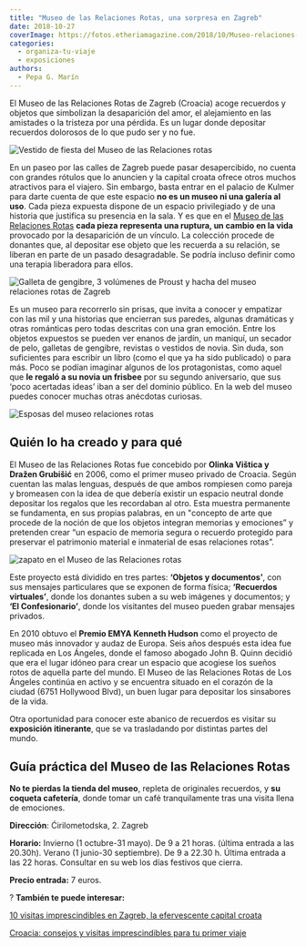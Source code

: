 ```yaml
---
title: "Museo de las Relaciones Rotas, una sorpresa en Zagreb"
date: 2018-10-27
coverImage: https://fotos.etheriamagazine.com/2018/10/Museo-relaciones-rotas-zagreb-2.jpg
categories: 
  - organiza-tu-viaje
  - exposiciones
authors: 
  - Pepa G. Marín
---
```


El Museo de las Relaciones Rotas de Zagreb (Croacia) acoge recuerdos y objetos que 
simbolizan la desaparición del amor, el alejamiento en las amistades o la tristeza por 
una pérdida. Es un lugar donde depositar recuerdos dolorosos de lo que pudo ser y no 
fue. 

![Vestido de fiesta del Museo de las Relaciones rotas](https://fotos.etheriamagazine.com/2018/10/Museo-relaciones-rotas-zagreb-2-1024x682.jpg "Vestido de fiesta. © Mare Milin.")

En un paseo por las calles de Zagreb puede pasar desapercibido, no cuenta con grandes 
rótulos que lo anuncien y la capital croata ofrece otros muchos atractivos para el 
viajero. Sin embargo, basta entrar en el palacio de Kulmer para darte cuenta de que este 
espacio **no es un museo ni una galería al uso**. Cada pieza expuesta dispone de un 
espacio privilegiado y de una historia que justifica su presencia en la sala. Y es que 
en el [Museo de las Relaciones Rotas](https://brokenships.com) **cada pieza representa 
una ruptura, un cambio en la vida** provocado por la desaparición de un vínculo. La 
colección procede de donantes que, al depositar ese objeto que les recuerda a su 
relación, se liberan en parte de un pasado desagradable. Se podría incluso definir como 
una terapia liberadora para ellos. 

![Galleta de gengibre, 3 volúmenes de Proust y hacha del museo relaciones rotas de Zagreb](https://fotos.etheriamagazine.com/2018/10/Museo-relaciones-rotas-zagreb-1024x471.jpg "Galleta de gengibre, 3 volúmenes de Proust y hacha. © Ana Opalic")

Es un museo para recorrerlo sin prisas, que invita a conocer y empatizar con las mil y 
una historias que encierran sus paredes, algunas dramáticas y otras románticas pero 
todas descritas con una gran emoción. Entre los objetos expuestos se pueden ver enanos 
de jardín, un maniquí, un secador de pelo, galletas de gengibre, revistas o vestidos de 
novia. Sin duda, son suficientes para escribir un libro (como el que ya ha sido 
publicado) o para más. Poco se podían imaginar algunos de los protagonistas, como aquel 
que **le regaló a su novia un frisbee** por su segundo aniversario, que sus ‘poco 
acertadas ideas’ iban a ser del dominio público. En la web del museo puedes conocer 
muchas otras anécdotas curiosas. 

![Esposas  del museo relaciones rotas](https://fotos.etheriamagazine.com/2018/10/Museo-relaciones-rotas-zagreb-6-1024x541.jpg "Esposas. © Ana Opalic")

## Quién lo ha creado y para qué

El Museo de las Relaciones Rotas fue concebido por **Olinka Vištica y Dražen Grubišić** 
en 2006, como el primer museo privado de Croacia. Según cuentan las malas lenguas, 
después de que ambos rompiesen como pareja y bromeasen con la idea de que debería 
existir un espacio neutral donde depositar los regalos que les recordaban al otro. Esta 
muestra permanente se fundamenta, en sus propias palabras, en un "concepto de arte que 
procede de la noción de que los objetos integran memorias y emociones” y pretenden crear 
“un espacio de memoria segura o recuerdo protegido para preservar el patrimonio material 
e inmaterial de esas relaciones rotas”. 

![zapato en el Museo de las Relaciones rotas](https://fotos.etheriamagazine.com/2018/10/Museo-relaciones-rotas-zagreb-5-1024x683.jpg "Este stiletto negro se corresponde con una dura historia de separación, prostitución, reencuentros... © Natasa Njegovanovic")

Este proyecto está dividido en tres partes: **‘Objetos y documentos’**, con sus mensajes 
particulares que se exponen de forma física; **‘Recuerdos virtuales’**, donde los 
donantes suben a su web imágenes y documentos; y **‘El Confesionario’**, donde los 
visitantes del museo pueden grabar mensajes privados. 

En 2010 obtuvo el **Premio EMYA Kenneth Hudson** como el proyecto de museo más innovador 
y audaz de Europa. Seis años después esta idea fue replicada en Los Ángeles, donde el 
famoso abogado John B. Quinn decidió que era el lugar idóneo para crear un espacio que 
acogiese los sueños rotos de aquella parte del mundo. El Museo de las Relaciones Rotas 
de Los Ángeles continúa en activo y se encuentra situado en el corazón de la ciudad 
(6751 Hollywood Blvd), un buen lugar para depositar los sinsabores de la vida. 

Otra oportunidad para conocer este abanico de recuerdos es visitar su **exposición 
itinerante**, que se va trasladando por distintas partes del mundo. 

## Guía práctica del Museo de las Relaciones Rotas

**No te pierdas la tienda del museo**, repleta de originales recuerdos, y **su coqueta 
cafetería**, donde tomar un café tranquilamente tras una visita llena de emociones. 

**Dirección**: Ćirilometodska, 2. Zagreb 

**Horario:** Invierno (1 octubre-31 mayo). De 9 a 21 horas. (última entrada a las 
20.30h). Verano (1 junio-30 septiembre). De 9 a 22.30 h. Última entrada a las 22 horas. 
Consultar en su web los días festivos que cierra. 

**Precio entrada:** 7 euros. 

? **También te puede interesar:** 

[10 visitas imprescindibles en Zagreb, la efervescente capital 
croata](https://etheriamagazine.com/2020/04/24/que-ver-hacer-en-2-3-dias-zagreb-croacia/) 

[Croacia: consejos y visitas imprescindibles para tu primer 
viaje](https://etheriamagazine.com/2021/01/22/viaje-a-croacia-como-organizar-que-ver-hacer/)
